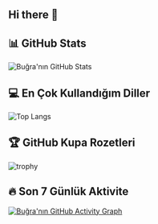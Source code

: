 ## Hi there 👋

## 📊 GitHub Stats
![Buğra'nın GitHub Stats](https://github-readme-stats.vercel.app/api?username=bugra123uysal&show_icons=true&theme=tokyonight)

## 💻 En Çok Kullandığım Diller
![Top Langs](https://github-readme-stats.vercel.app/api/top-langs/?username=bugra123uysal&layout=compact&theme=tokyonight)

## 🏆 GitHub Kupa Rozetleri
![trophy](https://github-profile-trophy.vercel.app/?username=bugra123uysal&theme=tokyonight)

## 🔥 Son 7 Günlük Aktivite
[![Buğra'nın GitHub Activity Graph](https://github-readme-activity-graph.vercel.app/graph?username=bugra123uysal&theme=tokyonight)](https://github.com/ashutosh00710/github-readme-activity-graph)
